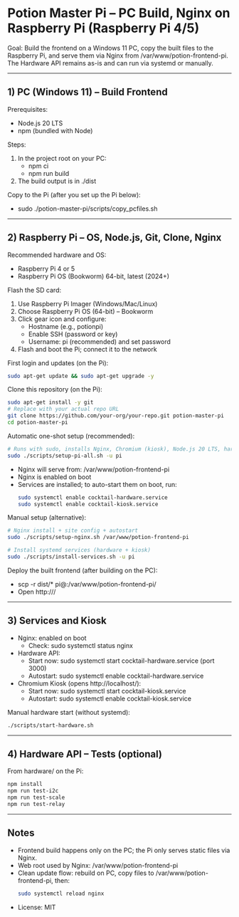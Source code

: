 # Potion Master Pi – PC Build, Nginx on Raspberry Pi (Raspberry Pi 4/5)

Goal: Build the frontend on a Windows 11 PC, copy the built files to the Raspberry Pi, and serve them via Nginx from /var/www/potion-frontend-pi. The Hardware API remains as-is and can run via systemd or manually.

---

## 1) PC (Windows 11) – Build Frontend

Prerequisites:
- Node.js 20 LTS
- npm (bundled with Node)

Steps:
1. In the project root on your PC:
   - npm ci
   - npm run build
2. The build output is in ./dist

Copy to the Pi (after you set up the Pi below):
- sudo ./potion-master-pi/scripts/copy_pcfiles.sh

---

## 2) Raspberry Pi – OS, Node.js, Git, Clone, Nginx

Recommended hardware and OS:
- Raspberry Pi 4 or 5
- Raspberry Pi OS (Bookworm) 64-bit, latest (2024+)

Flash the SD card:
1. Use Raspberry Pi Imager (Windows/Mac/Linux)
2. Choose Raspberry Pi OS (64-bit) – Bookworm
3. Click gear icon and configure:
   - Hostname (e.g., potionpi)
   - Enable SSH (password or key)
   - Username: pi (recommended) and set password
4. Flash and boot the Pi; connect it to the network

First login and updates (on the Pi):
```bash
sudo apt-get update && sudo apt-get upgrade -y
```

Clone this repository (on the Pi):
```bash
sudo apt-get install -y git
# Replace with your actual repo URL
git clone https://github.com/your-org/your-repo.git potion-master-pi
cd potion-master-pi
```

Automatic one-shot setup (recommended):
```bash
# Runs with sudo, installs Nginx, Chromium (kiosk), Node.js 20 LTS, hardware deps, services
sudo ./scripts/setup-pi-all.sh -u pi
```
- Nginx will serve from: /var/www/potion-frontend-pi
- Nginx is enabled on boot
- Services are installed; to auto-start them on boot, run:
  ```bash
  sudo systemctl enable cocktail-hardware.service
  sudo systemctl enable cocktail-kiosk.service
  ```

Manual setup (alternative):
```bash
# Nginx install + site config + autostart
sudo ./scripts/setup-nginx.sh /var/www/potion-frontend-pi

# Install systemd services (hardware + kiosk)
sudo ./scripts/install-services.sh -u pi
```

Deploy the built frontend (after building on the PC):
- scp -r dist/* pi@<pi-ip>:/var/www/potion-frontend-pi/
- Open http://<pi-ip>/

---

## 3) Services and Kiosk

- Nginx: enabled on boot
  - Check: sudo systemctl status nginx
- Hardware API:
  - Start now: sudo systemctl start cocktail-hardware.service (port 3000)
  - Autostart: sudo systemctl enable cocktail-hardware.service
- Chromium Kiosk (opens http://localhost/):
  - Start now: sudo systemctl start cocktail-kiosk.service
  - Autostart: sudo systemctl enable cocktail-kiosk.service

Manual hardware start (without systemd):
```bash
./scripts/start-hardware.sh
```

---

## 4) Hardware API – Tests (optional)

From hardware/ on the Pi:
```bash
npm install
npm run test-i2c
npm run test-scale
npm run test-relay
```

---

## Notes
- Frontend build happens only on the PC; the Pi only serves static files via Nginx.
- Web root used by Nginx: /var/www/potion-frontend-pi
- Clean update flow: rebuild on PC, copy files to /var/www/potion-frontend-pi, then:
  ```bash
  sudo systemctl reload nginx
  ```
- License: MIT
